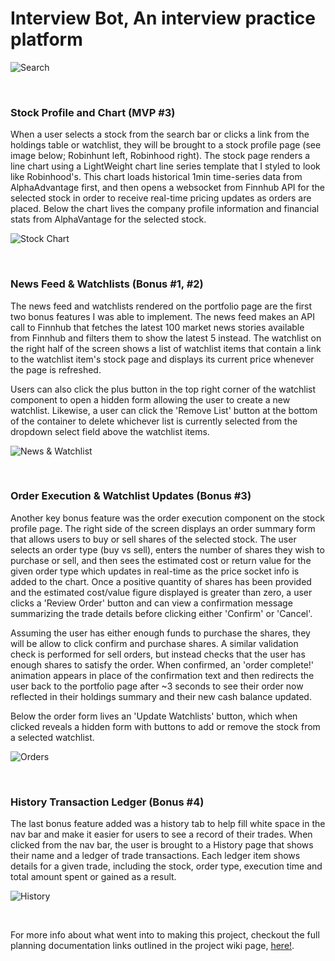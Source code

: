 # Interview Bot, An interview practice platform

![Search](https://github.com/mike4344/Interview-Bot/blob/main/react-app/public/robotsplash.gif?raw=true)

&nbsp;&nbsp;&nbsp;&nbsp;&nbsp;&nbsp;&nbsp;&nbsp;&nbsp;&nbsp;

### Stock Profile and Chart (MVP #3)
When a user selects a stock from the search bar or clicks a link from the holdings table or watchlist, they will be brought to a stock profile page (see image below; Robinhunt left, Robinhood right). The stock page renders a line chart using a LightWeight chart line series template that I styled to look like Robinhood's. This chart loads historical 1min time-series data from AlphaAdvantage first, and then opens a websocket from Finnhub API for the selected stock in order to receive real-time pricing updates as orders are placed. Below the chart lives the company profile information and financial stats from AlphaVantage for the selected stock.

![Stock Chart](https://github.com/eramsay20/robinhunt/blob/main/assets/completed/stock_page_chart_info.png?raw=true)

&nbsp;&nbsp;&nbsp;&nbsp;&nbsp;&nbsp;&nbsp;&nbsp;&nbsp;&nbsp;

### News Feed & Watchlists (Bonus #1, #2)
The news feed and watchlists rendered on the portfolio page are the first two bonus features I was able to implement. The news feed makes an API call to Finnhub that fetches the latest 100 market news stories available from Finnhub and filters them to show the latest 5 instead. The watchlist on the right half of the screen shows a list of watchlist items that contain a link to the watchlist item's stock page and displays its current price whenever the page is refreshed.

Users can also click the plus button in the top right corner of the watchlist component to open a hidden form allowing the user to create a new watchlist. Likewise, a user can click the 'Remove List' button at the bottom of the container to delete whichever list is currently selected from the dropdown select field above the watchlist items.

![News & Watchlist](https://github.com/eramsay20/robinhunt/blob/main/assets/completed/news_watchlists.png?raw=true)

&nbsp;&nbsp;&nbsp;&nbsp;&nbsp;&nbsp;&nbsp;&nbsp;&nbsp;&nbsp;

### Order Execution & Watchlist Updates (Bonus #3)
Another key bonus feature was the order execution component on the stock profile page. The right side of the screen displays an order summary form that allows users to buy or sell shares of the selected stock. The user selects an order type (buy vs sell), enters the number of shares they wish to purchase or sell, and then sees the estimated cost or return value for the given order type which updates in real-time as the price socket info is added to the chart. Once a positive quantity of shares has been provided and the estimated cost/value figure displayed is greater than zero, a user clicks a 'Review Order' button and can view a confirmation message summarizing the trade details before clicking either 'Confirm' or 'Cancel'.

Assuming the user has either enough funds to purchase the shares, they will be allow to click confirm and purchase shares. A similar validation check is performed for sell orders, but instead checks that the user has enough shares to satisfy the order. When confirmed, an 'order complete!' animation appears in place of the confirmation text and then redirects the user back to the portfolio page after ~3 seconds to see their order now reflected in their holdings summary and their new cash balance updated.

Below the order form lives an 'Update Watchlists' button, which when clicked reveals a hidden form with buttons to add or remove the stock from a selected watchlist.

![Orders](https://github.com/eramsay20/robinhunt/blob/main/assets/completed/order_exec_watchlist.png?raw=true)


&nbsp;&nbsp;&nbsp;&nbsp;&nbsp;&nbsp;&nbsp;&nbsp;&nbsp;&nbsp;

### History Transaction Ledger (Bonus #4)
The last bonus feature added was a history tab to help fill white space in the nav bar and make it easier for users to see a record of their trades. When clicked from the nav bar, the user is brought to a History page that shows their name and a ledger of trade transactions. Each ledger item shows details for a given trade, including the stock, order type, execution time and total amount spent or gained as a result.

![History](https://github.com/eramsay20/robinhunt/blob/main/assets/completed/history.png?raw=true)


&nbsp;&nbsp;&nbsp;&nbsp;&nbsp;&nbsp;&nbsp;&nbsp;&nbsp;&nbsp;

For more info about what went into to making this project, checkout the full planning documentation links outlined in the project wiki page, [here!](https://github.com/eramsay20/robinhunt/wiki).
